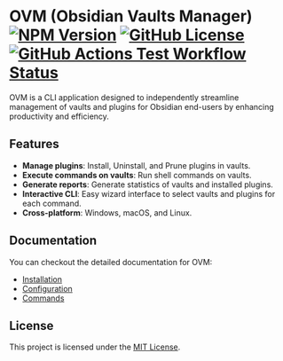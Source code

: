 # OVM (Obsidian Vaults Manager) [![NPM Version](https://img.shields.io/npm/v/ovm)](http://npmjs.com/package/ovm) [![GitHub License](https://img.shields.io/github/license/msudgh/ovm)](LICENSE) [![GitHub Actions Test Workflow Status](https://github.com/msudgh/ovm/actions/workflows/test.yml/badge.svg?branch=main)](https://github.com/msudgh/ovm/actions/workflows/test.yml)

OVM is a CLI application designed to independently streamline management of vaults and plugins for Obsidian end-users by enhancing productivity and efficiency.

## Features

- **Manage plugins**: Install, Uninstall, and Prune plugins in vaults.
- **Execute commands on vaults**: Run shell commands on vaults.
- **Generate reports**: Generate statistics of vaults and installed plugins.
- **Interactive CLI**: Easy wizard interface to select vaults and plugins for each command.
- **Cross-platform**: Windows, macOS, and Linux.

## Documentation

You can checkout the detailed documentation for OVM:

- [Installation](docs/installation.md)
- [Configuration](docs/configuration.md)
- [Commands](docs/commands.md)

## License

This project is licensed under the [MIT License](LICENSE).
